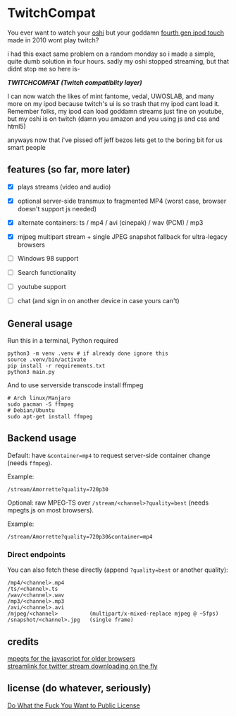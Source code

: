 # TwitchCompat 

You ever want to watch your [oshi](https://twitch.tv/Amorrette) but your goddamn [fourth gen ipod touch](https://en.wikipedia.org/wiki/IPod_Touch_(4th_generation)) made in 2010 wont play twitch?

i had this exact same problem on a random monday so i made a simple, quite dumb solution in four hours. sadly my oshi stopped streaming, but that didnt stop me so here is-

***TWITCHCOMPAT (Twitch compatiblity layer)***

I can now watch the likes of mint fantome, vedal, UWOSLAB, and many more on my ipod because twitch's ui is so trash that my ipod cant load it. Remember folks, my ipod can load goddamn streams just fine on youtube, but my oshi is on twitch (damn you amazon and you using js and css and html5)

anyways now that i've pissed off jeff bezos lets get to the boring bit for us smart people

## features (so far, more later)

 - [x] plays streams (video and audio)  
 - [x] optional server-side transmux to fragmented MP4 (worst case, browser doesn't support js needed)
 - [x] alternate containers: ts / mp4 / avi (cinepak) / wav (PCM) / mp3
 - [x] mjpeg multipart stream + single JPEG snapshot fallback for ultra-legacy browsers
- [ ] Windows 98 support
- [ ] Search functionality  
- [ ] youtube support  
- [ ] chat (and sign in on another device in case yours can't)  
 

## General usage
Run this in a terminal, Python required

```
python3 -m venv .venv # if already done ignore this
source .venv/bin/activate 
pip install -r requirements.txt
python3 main.py
```
And to use serverside transcode install ffmpeg

```
# Arch linux/Manjaro
sudo pacman -S ffmpeg
# Debian/Ubuntu
sudo apt-get install ffmpeg
```

## Backend usage

Default: have `&container=mp4` to request server-side container change (needs `ffmpeg`).

Example:
```
/stream/Amorrette?quality=720p30
```


Optional: raw MPEG-TS over `/stream/<channel>?quality=best` (needs mpegts.js on most browsers).  

Example:
```
/stream/Amorrette?quality=720p30&container=mp4
```

### Direct endpoints

You can also fetch these directly (append `?quality=best` or another quality):

```
/mp4/<channel>.mp4
/ts/<channel>.ts
/wav/<channel>.wav
/mp3/<channel>.mp3
/avi/<channel>.avi
/mjpeg/<channel>          (multipart/x-mixed-replace mjpeg @ ~5fps)
/snapshot/<channel>.jpg   (single frame)
```

## credits

[mpegts for the javascript for older browsers](https://www.npmjs.com/package/mpegts.js/v/latest)  
[streamlink for twitter stream downloading on the fly](https://github.com/streamlink/streamlink)

## license (do whatever, seriously)
[Do What the Fuck You Want to Public License](https://www.wtfpl.net)